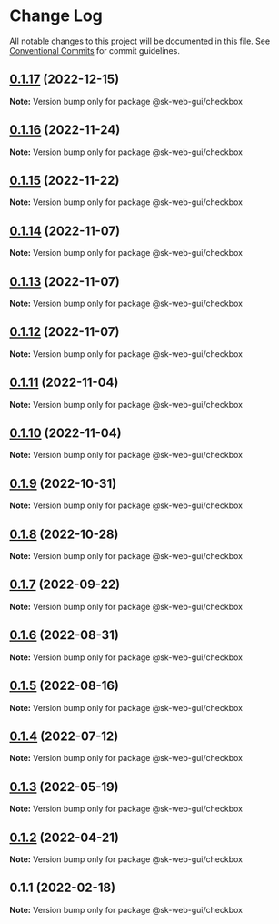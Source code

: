 # Change Log

All notable changes to this project will be documented in this file.
See [Conventional Commits](https://conventionalcommits.org) for commit guidelines.

## [0.1.17](https://github.com/Sundsvallskommun/web-shared-components/compare/@sk-web-gui/checkbox@0.1.16...@sk-web-gui/checkbox@0.1.17) (2022-12-15)

**Note:** Version bump only for package @sk-web-gui/checkbox

## [0.1.16](https://github.com/Sundsvallskommun/web-shared-components/compare/@sk-web-gui/checkbox@0.1.15...@sk-web-gui/checkbox@0.1.16) (2022-11-24)

**Note:** Version bump only for package @sk-web-gui/checkbox

## [0.1.15](https://github.com/Sundsvallskommun/web-shared-components/compare/@sk-web-gui/checkbox@0.1.14...@sk-web-gui/checkbox@0.1.15) (2022-11-22)

**Note:** Version bump only for package @sk-web-gui/checkbox

## [0.1.14](https://github.com/Sundsvallskommun/web-shared-components/compare/@sk-web-gui/checkbox@0.1.13...@sk-web-gui/checkbox@0.1.14) (2022-11-07)

**Note:** Version bump only for package @sk-web-gui/checkbox

## [0.1.13](https://github.com/Sundsvallskommun/web-shared-components/compare/@sk-web-gui/checkbox@0.1.12...@sk-web-gui/checkbox@0.1.13) (2022-11-07)

**Note:** Version bump only for package @sk-web-gui/checkbox

## [0.1.12](https://github.com/Sundsvallskommun/web-shared-components/compare/@sk-web-gui/checkbox@0.1.11...@sk-web-gui/checkbox@0.1.12) (2022-11-07)

**Note:** Version bump only for package @sk-web-gui/checkbox

## [0.1.11](https://github.com/Sundsvallskommun/web-shared-components/compare/@sk-web-gui/checkbox@0.1.10...@sk-web-gui/checkbox@0.1.11) (2022-11-04)

**Note:** Version bump only for package @sk-web-gui/checkbox

## [0.1.10](https://github.com/Sundsvallskommun/web-shared-components/compare/@sk-web-gui/checkbox@0.1.9...@sk-web-gui/checkbox@0.1.10) (2022-11-04)

**Note:** Version bump only for package @sk-web-gui/checkbox

## [0.1.9](https://github.com/Sundsvallskommun/web-shared-components/compare/@sk-web-gui/checkbox@0.1.7...@sk-web-gui/checkbox@0.1.9) (2022-10-31)

**Note:** Version bump only for package @sk-web-gui/checkbox

## [0.1.8](https://github.com/Sundsvallskommun/web-shared-components/compare/@sk-web-gui/checkbox@0.1.7...@sk-web-gui/checkbox@0.1.8) (2022-10-28)

**Note:** Version bump only for package @sk-web-gui/checkbox

## [0.1.7](https://github.com/Sundsvallskommun/web-shared-components/compare/@sk-web-gui/checkbox@0.1.6...@sk-web-gui/checkbox@0.1.7) (2022-09-22)

**Note:** Version bump only for package @sk-web-gui/checkbox

## [0.1.6](https://github.com/Sundsvallskommun/web-shared-components/compare/@sk-web-gui/checkbox@0.1.5...@sk-web-gui/checkbox@0.1.6) (2022-08-31)

**Note:** Version bump only for package @sk-web-gui/checkbox

## [0.1.5](https://github.com/Sundsvallskommun/web-shared-components/compare/@sk-web-gui/checkbox@0.1.4...@sk-web-gui/checkbox@0.1.5) (2022-08-16)

**Note:** Version bump only for package @sk-web-gui/checkbox

## [0.1.4](https://github.com/Sundsvallskommun/web-shared-components/compare/@sk-web-gui/checkbox@0.1.3...@sk-web-gui/checkbox@0.1.4) (2022-07-12)

**Note:** Version bump only for package @sk-web-gui/checkbox

## [0.1.3](https://github.com/Sundsvallskommun/web-shared-components/compare/@sk-web-gui/checkbox@0.1.2...@sk-web-gui/checkbox@0.1.3) (2022-05-19)

**Note:** Version bump only for package @sk-web-gui/checkbox

## [0.1.2](https://github.com/Sundsvallskommun/web-shared-components/compare/@sk-web-gui/checkbox@0.1.1...@sk-web-gui/checkbox@0.1.2) (2022-04-21)

**Note:** Version bump only for package @sk-web-gui/checkbox

## 0.1.1 (2022-02-18)

**Note:** Version bump only for package @sk-web-gui/checkbox
